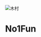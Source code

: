 ![木村](https://user-images.githubusercontent.com/88617187/129518805-c4881b76-c7ea-4066-9a90-cd9261a2958d.jpg)
# No1Fun
